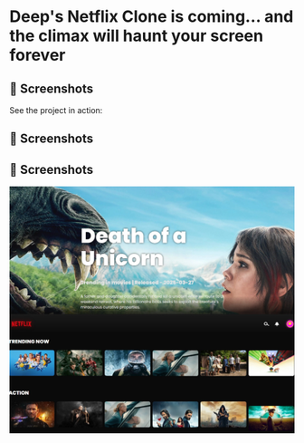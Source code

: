 # Deep's Netflix Clone is coming… and the climax will haunt your screen forever

## 📸 Screenshots

See the project in action:

## 📸 Screenshots

## 📸 Screenshots

![Netflix Scary](netflix%20scary.jpg)







